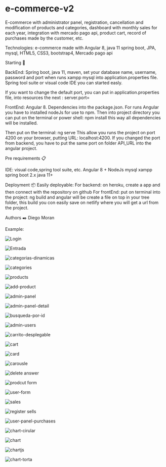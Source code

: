 # e-commerce-v2
E-commerce with administrator panel, registration, cancellation and modification of products and categories, dashboard with monthly sales for each year, integration with mercado pago api, product cart, record of purchases made by the customer, etc.

Technologies:
e-commerce made with Angular 8, java 11 spring boot, JPA, mysql, HTML5, CSS3, bootstrap4, Mercado pago api


Starting 🚀

BackEnd:
Spring boot, java 11, maven, set your database name, username, password and port when runs xampp mysql into application.properties file.
Spring tool suite or visual code IDE you can started easly. 

If you want to change the default port, you can put in application.properties file, into resources the next : server.port=<portNumber>

FrontEnd:
Angular 8.
Dependencies into the package.json.
For runs Angular you have to installed nodeJs for use to npm. Then into project directory you can put  on the terminal or power shell: npm install
this way all dependencies will be installed.

Then put on the terminal: ng serve
This allow you runs the project on port 4200 on your browser, putting URL: localhost:4200.
 If you changed the port from backend, you have to put the same port on folder API_URL into the angular project.

Pre requirements 📋

IDE: visual code,spring tool suite, etc.
Angular 8 +
NodeJs
mysql
xampp
spring boot 2.x
java 11+


Deployment 📦
Easily deployable:
For backend: on heroku, create a app and then connect with the repository on github
For frontEnd: put on terminal into the project: ng build and angular will be create a file on top  in your tree folder, this build you con easily save on netlify where you will get a url from the project.

Authors ✒️
Diego Moran

Example:

![Login](https://user-images.githubusercontent.com/32073494/114243773-9412bc80-9963-11eb-8c0f-5de416ded614.JPG)

![Entrada](https://user-images.githubusercontent.com/32073494/114243805-a260d880-9963-11eb-9d43-9f78a7836216.JPG)

![categorias-dinamicas](https://user-images.githubusercontent.com/32073494/114243833-b1e02180-9963-11eb-9af9-3962e17ae732.JPG)

![categories](https://user-images.githubusercontent.com/32073494/114243847-b73d6c00-9963-11eb-99a2-3c9fd0b39782.JPG)

![products](https://user-images.githubusercontent.com/32073494/114243997-07b4c980-9964-11eb-99e5-4b45cad994f4.JPG)


![add-product](https://user-images.githubusercontent.com/32073494/114244062-26b35b80-9964-11eb-915d-f0fbe2df547f.JPG)

![admin-panel](https://user-images.githubusercontent.com/32073494/114244073-2c10a600-9964-11eb-9e68-413820d241ca.JPG)

![admin-panel-detail](https://user-images.githubusercontent.com/32073494/114244088-303cc380-9964-11eb-820a-c48fcf867642.JPG)

![busqueda-por-id](https://user-images.githubusercontent.com/32073494/114244092-3337b400-9964-11eb-83ec-b1be086ae096.JPG)

![admin-users](https://user-images.githubusercontent.com/32073494/114244102-3a5ec200-9964-11eb-956f-1f07a8f893c1.JPG)

![carrito-desplegable](https://user-images.githubusercontent.com/32073494/114244112-40ed3980-9964-11eb-876b-d3ccf9c19288.JPG)

![cart](https://user-images.githubusercontent.com/32073494/114244117-434f9380-9964-11eb-8937-668573c3a41b.JPG)

![card](https://user-images.githubusercontent.com/32073494/114244134-4f3b5580-9964-11eb-9dfe-40fc8fe705b6.JPG)

![carousle](https://user-images.githubusercontent.com/32073494/114244139-53677300-9964-11eb-9e71-b6c97c4b34df.JPG)

![delete answer](https://user-images.githubusercontent.com/32073494/114244155-59f5ea80-9964-11eb-8007-488bf0d38421.JPG)

![prodcut form](https://user-images.githubusercontent.com/32073494/114244174-61b58f00-9964-11eb-83c6-dac250026aca.JPG)

![user-form](https://user-images.githubusercontent.com/32073494/114244181-667a4300-9964-11eb-84fc-d60ab809d895.JPG)

![sales](https://user-images.githubusercontent.com/32073494/114244186-69753380-9964-11eb-9a6d-7c4a5ec887cd.JPG)

![register sells](https://user-images.githubusercontent.com/32073494/114244206-6c702400-9964-11eb-8d42-dd2bd04b7041.JPG)

![user-panel-purchases](https://user-images.githubusercontent.com/32073494/114244234-785be600-9964-11eb-9f0c-aa8e55023440.JPG)

![chart-cirular](https://user-images.githubusercontent.com/32073494/114244296-932e5a80-9964-11eb-87b7-e008c43313f0.JPG)

![chart](https://user-images.githubusercontent.com/32073494/114244284-8f023d00-9964-11eb-9cab-9b59d35ec379.JPG)

![chartjs](https://user-images.githubusercontent.com/32073494/114244313-988ba500-9964-11eb-9bd0-4718da676988.JPG)

![chart-torta](https://user-images.githubusercontent.com/32073494/114244325-9b869580-9964-11eb-9db9-803ff6fbf398.JPG)

